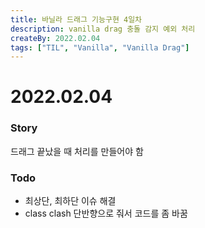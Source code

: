 ```yaml
---
title: 바닐라 드래그 기능구현 4일차
description: vanilla drag 충돌 감지 예외 처리
createBy: 2022.02.04
tags: ["TIL", "Vanilla", "Vanilla Drag"]
---
```


# 2022.02.04

### Story

드래그 끝났을 때 처리를 만들어야 함

### Todo

-   최상단, 최하단 이슈 해결
-   class clash 단반향으로 줘서 코드를 좀 바꿈
